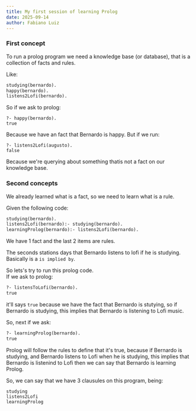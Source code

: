 ```yaml
---
title: My first session of learning Prolog
date: 2025-09-14
author: Fabiano Luiz
---
```


### First concept

To run a prolog program we need a knowledge base (or database), that is a collection of facts and rules.

Like:

```pl
studying(bernardo).
happy(bernardo).
listens2Lofi(bernardo).
```

So if we ask to prolog:

```
?- happy(bernardo).
true
```

Because we have an fact that Bernardo is happy. But if we run:

```
?- listens2Lofi(augusto).
false
```

Because we're querying about something thatis not a fact on our knowledge base.

### Second concepts

We already learned what is a fact, so we need to learn what is a rule.

Given the following code:

```pl
studying(bernardo).
listens2Lofi(bernardo):- studying(bernardo).
learningProlog(bernardo):- listens2Lofi(bernardo).
```

We have 1 fact and the last 2 items are rules.

The seconds stations days that Bernardo listens to lofi if he is studying. Basically is a `is implied by`.

So lets's try to run this prolog code.<br>
If we ask to prolog:

```pl
?- listensToLofi(bernardo).
true
```

it'll says `true` because we have the fact that Bernardo is stutying, so if Bernardo is studying, this implies that Bernardo is listening to Lofi music.

So, next if we ask:

```pl
?- learningProlog(bernardo).
true
```

Prolog will follow the rules to define that it's true, because if Bernardo is studying, and Bernardo listens to Lofi when he is studying, this implies that Bernardo is listenind to Lofi then we can say that Bernardo is learning Prolog.

So, we can say that we have 3 clausules on this program, being:

```
studying
listens2Lofi
learningProlog
```
